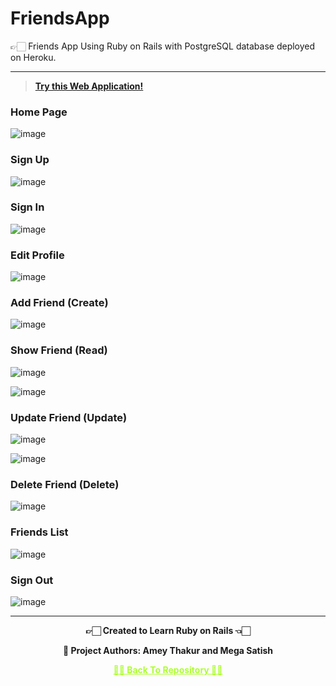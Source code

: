 # FriendsApp

 👉🏻 Friends App Using Ruby on Rails with PostgreSQL database deployed on Heroku.

---

 >**[Try this Web Application!](https://rubyonrailsfriendwebapp.herokuapp.com)**

### Home Page

![image](https://user-images.githubusercontent.com/54937357/171342690-8b94998f-ba95-49a6-a5f6-612cdce9ecf7.png)


### Sign Up

![image](https://user-images.githubusercontent.com/54937357/171356437-be727073-c32a-458e-aa97-268ac51b2e8c.png)


### Sign In

![image](https://user-images.githubusercontent.com/54937357/171356389-2650cff8-5e02-41f5-add2-18b8c64b1518.png)


### Edit Profile

![image](https://user-images.githubusercontent.com/54937357/171356691-8ad444e4-1a24-436b-a647-d6a0e4509256.png)


### Add Friend (Create)

![image](https://user-images.githubusercontent.com/54937357/171343241-f0c07e1b-d154-478a-822e-7184fea2b80f.png)


### Show Friend (Read)

![image](https://user-images.githubusercontent.com/54937357/171355862-6357478a-062d-435c-96bc-695752b1bc4c.png)

![image](https://user-images.githubusercontent.com/54937357/171350662-36275bc4-0534-4a72-b3bf-a013a3577d32.png)


### Update Friend (Update)

![image](https://user-images.githubusercontent.com/54937357/171356885-0cb37440-ce1f-46df-bc51-9eaa4848f773.png)

![image](https://user-images.githubusercontent.com/54937357/171356785-0bed0545-2b33-4709-a48b-eb3c5a27a0db.png)


### Delete Friend (Delete)

![image](https://user-images.githubusercontent.com/54937357/171343820-911577c7-5c9f-48f4-8254-c80e51155fe1.png)


### Friends List

![image](https://user-images.githubusercontent.com/54937357/171355773-88dc297f-f86b-4818-8fd7-055e89f4f724.png)


### Sign Out

![image](https://user-images.githubusercontent.com/54937357/171356330-8ebe231a-708c-461d-b1af-0ed7161a29da.png)

---

<p align="center"> <b> 👉🏻 Created to Learn Ruby on Rails 👈🏻 <b> </p>

<p align="center"> <b> 👷 Project Authors: Amey Thakur and Mega Satish <b> </p>
 
<p align="center"><a href='https://github.com/Amey-Thakur/FRIENDSAPP', style='color: greenyellow;'> ✌🏻 Back To Repository ✌🏻</p>
